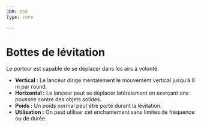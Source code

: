 ```yaml
---
JDR: OSE
Type: core

---
```

# Bottes de lévitation

Le porteur est capable de se déplacer dans les airs à volonté.

- **Vertical :** Le lanceur dirige mentalement le mouvement vertical jusqu’à 6 m par round.
- **Horizontal :** Le lanceur peut se déplacer latéralement en exerçant une poussée contre des objets solides.
- **Poids :** Un poids normal peut être porté durant la lévitation.
- **Utilisation :** On peut utiliser cet enchantement sans limites de fréquence ou de durée.